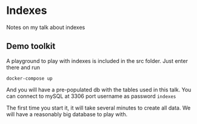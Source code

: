# Indexes

Notes on my talk about indexes

## Demo toolkit

A playground to play with indexes is included in the src folder. Just enter there and run

```
docker-compose up
```

And you will have a pre-populated db with the tables used in this talk. You can connect to mySQL at 3306 port username as password ```indexes```

The first time you start it, it will take several minutes to create all data. We will have a reasonably big database to play with.
